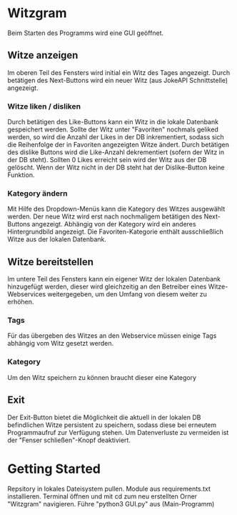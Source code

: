 # Witzgram
Beim Starten des Programms wird eine GUI geöffnet.
## Witze anzeigen
Im oberen Teil des Fensters wird initial ein Witz des Tages angezeigt. Durch betätigen des Next-Buttons wird ein neuer Witz (aus JokeAPI Schnittstelle) angezeigt.
### Witze liken / disliken
Durch betätigen des Like-Buttons kann ein Witz in die lokale Datenbank gespeichert werden. Sollte der Witz unter "Favoriten" nochmals geliked werden, so wird die Anzahl der Likes in der DB inkrementiert, sodass sich die Reihenfolge der in Favoriten angezeigten Witze ändert. 
Durch betätigen des dislike Buttons wird die Like-Anzahl dekrementiert (sofern der Witz in der DB steht). Sollten 0 Likes erreicht sein wird der Witz aus der DB gelöscht. Wenn der Witz nicht in der DB steht hat der Dislike-Button keine Funktion.
### Kategory ändern
Mit Hilfe des Dropdown-Menüs kann die Kategory des Witzes ausgewählt werden. Der neue Witz wird erst nach nochmaligem betätigen des Next-Buttons angezeigt. 
Abhängig von der Kategory wird ein anderes Hintergrundbild angezeigt.
Die Favoriten-Kategorie enthält ausschließlich Witze aus der lokalen Datenbank.
## Witze bereitstellen
Im untere Teil des Fensters kann ein eigener Witz der lokalen Datenbank hinzugefügt werden, dieser wird gleichzeitig an den Betreiber eines Witze-Webservices weitergegeben, um den Umfang von diesem weiter zu erhöhen.
### Tags
Für das übergeben des Witzes an den Webservice müssen einige Tags abhängig vom Witz gesetzt werden.
### Kategory
Um den Witz speichern zu können braucht dieser eine Kategory
## Exit
Der Exit-Button bietet die Möglichkeit die aktuell in der lokalen DB befindlichen Witze persistent zu speichern, sodass diese bei erneutem Programmaufruf zur Verfügung stehen.
Um Datenverluste zu vermeiden ist der "Fenser schließen"-Knopf deaktiviert.

# Getting Started
Repsitory in lokales Dateisystem pullen.
Module aus requirements.txt installieren.
Terminal öffnen und mit cd zum neu erstellten Orner "Witzgram" navigieren.
Führe "python3 GUI.py" aus (Main-Programm)



